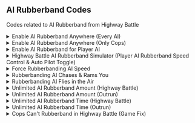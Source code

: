 ## AI Rubberband Codes

Codes related to AI Rubberband from Highway Battle

<details>
<summary>Enable AI Rubberband Anywhere (Every AI)</summary>

Enables AI Rubberband from Highway Battle anywhere (any mode/event or Free Roam). Two codes are included, one will affect every AI and one will only affect cops. This one affects everyone. Since it affects rival AI, they will be rubberbanding every frame and they're unbeatable. Use the other code below if you want it to only affect cops.

Video explanation of the AI Rubberband behavior and the code in action: https://www.youtube.com/watch?v=2qrt8nCXslg

```powerpc
04022DF8 60000000
04022E24 48000018
0402729C 60000000
04027514 48000028
04333EE4 48000040
```
</details>

<details>
<summary>Enable AI Rubberband Anywhere (Only Cops)</summary>

Enables AI Rubberband from Highway Battle anywhere (any mode/event or Free Roam). Only affect cops. Every other AI (racer and few other AIs) will not be affected and will behave as normal, unless if using the other code above. Use this for better experience!

Video explanation of the AI Rubberband behavior and the code in action: https://www.youtube.com/watch?v=2qrt8nCXslg

```powerpc
C2027158 00000004
881900C8 81990048
2C0C0000 4082000C
38000001 901900CC
60000000 00000000
C2027234 00000004
EC61E828 81990048
2C0C0000 40820010
C062B3D0 D07900D8
C062A45C 00000000
C2333EA0 00000003
8001000C 899B006E
2C0C0000 41820008
38000001 00000000
```
</details>

<details>
<summary>Enable AI Rubberband for Player AI</summary>

Player AI can rubberband. To work in everywhere, use with "Enable AI Rubberband Anywhere (Every AI)", else, it will only work in Highway Battle

Do NOT use this with "Cops Can't Rubberband in Highway Battle (Game Fix)"!

```powerpc
04022E14 60000000
```
</details>

<details>
<summary>Highway Battle AI Rubberband Simulator (Player AI Rubberband Speed Control & Auto Pilot Toggle)</summary>

This code allows your vehicle to "simulate" the Highway Battle AI Rubberband. This code is for Classic Controller only: Press ZL to enable and disable auto pilot and rubberbanding for your car, you MUST use "Enable AI Rubberband Anywhere (Every AI)" and
"Enable AI Rubberband for Player AI" in order for your car to be able to rubberband. Push left stick up/down to increase/decrease your rubberband speed. Press L to completely reset the speed back to zero.

Here's a video showing this code: https://www.youtube.com/shorts/0net710FLR0

```powerpc
28642A1A FF7F0080
C20274FC 0000000B
818C00A8 3D608064
616AF880 7C1E5000
40820040 A14B2A1A
714A2000 EC210828
4082002C C03F0060
C3EB2A28 EFFF0032
EC21F82A A14B2A28
280A3F80 40810010
817F0060 2C0B0000
40810008 D03F0060
60000000 00000000
0403D2F8 38600001
CC000000 00000000
040274FC 818C00A8
0403D2F8 8863028C
E0000000 00000000
```
</details>

<details>
<summary>Force Rubberbanding AI Speed</summary>

Forces Rubberbanding AI to always be at set speed rather than having speed based on player speed, it is currently set to be very fast (460kmh~). You can modify the speed by modifying the float on the first line (43000000)

```powerpc
04001894 43000000
040274F0 3D608000
040274F8 C02B1894
```
</details>

<details>
<summary>Rubberbanding AI Chases & Rams You</summary>

Rubberbanding AI will chase and ram you, very crazy and fun. Recommended to use with the "Force Rubberbanding AI Speed" code so the AIs are always moving at a constant speed, else, their speed will be based
on your speed and they won't move if you don't move. 

Recommended to use with "Indestructive Cop Cars (No Damage)"

```powerpc
C20272A0 00000004
3D808065 C02CF880
D02101C4 C0ECF884
D0E101C8 C02CF888
D02101CC 00000000
```
</details>

<details>
<summary>Rubberbanding AI Flies in the Air</summary>

Rubberbanding AI will be flying in the air rather than being on the ground. You can modify the height they fly at by modifying the float on the first line (420C0000)

```powerpc
04001898 420C0000
C202715C 00000004
C0E101C8 3D808000
C00C1898 ECE7002A
D0E101C8 C10101C4
60000000 00000000
```
</details>

<details>
<summary> Unlimited AI Rubberband Amount (Highway Battle)</summary>

The game has an amount of how many times the AI can rubberband. After that amount is passed the AI can't rubberband anymore, allowing you to win. 

Highway Battle only. Outrun one is included after this code. Both can be used together

```powerpc
04022E28 38607FFF
```
</details>

<details>
<summary>Unlimited AI Rubberband Amount (Outrun)</summary>

The game has an amount of how many times the AI can rubberband. After that amount is passed the AI can't rubberband anymore, allowing you to win. 

Outrun only. Highway Battle one is included above this code. Both can be used together, can also be used with Unlimited Rubberband Time

```powerpc
04027E78 38607FFF
```
</details>

<details>
<summary> Unlimited AI Rubberband Time (Highway Battle)</summary>

The game has a race time elapsed limit. After that time is passed the AI can't rubberband anymore, allowing you to win. 

Highway Battle only. Outrun one is included after this code. Both can be used together, can also be used with Unlimited Rubberband Amount

```powerpc
04027254 60000000
```
</details>

<details>
<summary>Unlimited AI Rubberband Time (Outrun)</summary>

The game has a race time elapsed limit. After that time is passed the AI can't rubberband anymore, allowing you to win. 

Outrun only. Highway Battle one is included before this code. Both can be used together, can also be used with Unlimited Rubberband Amount

```powerpc
0402AFC4 60000000
```
</details>

<details>
<summary>Cops Can't Rubberband in Highway Battle (Game Fix)</summary>

This code fixes an issue where cops can rubberband in Highway Battle, meaning that cops will no longer be crazy in Highway Battles. This is basically a fix that the developers should have done but forgot or they never saw cops
rubberbanding and forgot that they also use the same function as the AI racer. Rushed game, I guess they didn't test every aspect in gameplay. Do NOT use this with "Enable AI Rubberband for Player AI"!

```powerpc
C2022E10 00000003
801E0048 2C000000
40820008 38600001
2C030000 00000000
```
</details>

